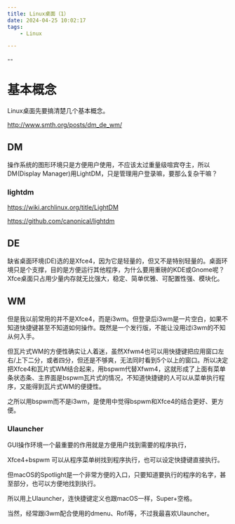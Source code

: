 ```yaml
---
title: Linux桌面（1）
date: 2024-04-25 10:02:17
tags:
	- Linux

---
```


--

# 基本概念

Linux桌面先要搞清楚几个基本概念。

http://www.smth.org/posts/dm_de_wm/

## DM

操作系统的图形环境只是方便用户使用，不应该太过重量级喧宾夺主，所以DM(Display Manager)用LightDM，只是管理用户登录嘛，要那么复杂干嘛？

### lightdm

https://wiki.archlinux.org/title/LightDM

https://github.com/canonical/lightdm

## DE

缺省桌面环境(DE)选的是Xfce4，因为它是轻量的，但又不是特别轻量的。桌面环境只是个支撑，目的是方便运行其他程序，为什么要用重磅的KDE或Gnome呢？Xfce桌面只占用少量内存就无比强大，稳定、简单优雅、可配置性强、模块化。

## WM

但是我以前常用的并不是Xfce4，而是i3wm。但登录后i3wm是一片空白，如果不知道快捷键甚至不知道如何操作。既然是一个发行版，不能让没用过i3wm的不知从何入手。

但瓦片式WM的方便性确实让人着迷，虽然Xfwm4也可以用快捷键把应用窗口左右/上下二分，或者四分，但还是不够爽，无法同时看到5个以上的窗口。所以决定把Xfce4和瓦片式WM结合起来，用bspwm代替Xfwm4，这就形成了上面有菜单条状态条、主界面是bspwm瓦片式的情况，不知道快捷键的人可以从菜单执行程序，又能得到瓦片式WM的便捷性。

之所以用bspwm而不是i3wm，是使用中觉得bspwm和Xfce4的结合更好、更方便。

### Ulauncher

GUI操作环境一个最重要的作用就是方便用户找到需要的程序执行，

Xfce4+bspwm 可以从程序菜单树找到程序执行，也可以设定快捷键直接执行。

但macOS的Spotlight是一个非常方便的入口，只要知道要执行的程序的名字，甚至部分，也可以方便地找到执行。

所以用上Ulauncher，连快捷键定义也跟macOS一样，Super+空格。

当然，经常跟i3wm配合使用的dmenu、Rofi等，不过我最喜欢Ulauncher。

